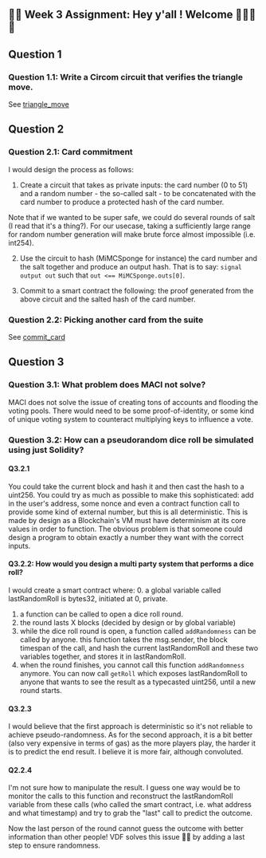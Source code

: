 ## 🚀🚀 Week 3 Assignment: Hey y'all ! Welcome 👋👋🚀🚀

## Question 1

### Question 1.1: Write a Circom circuit that verifies the triangle move.

See [triangle_move](./triangle_move/)

## Question 2

### Question 2.1: Card commitment 

I would design the process as follows:

1. Create a circuit that takes as private inputs: the card number (0 to 51) and a random number - the so-called salt - to be concatenated with the card number to produce a protected hash of the card number. 

Note that if we wanted to be super safe, we could do several rounds of salt (I read that it's a thing?). For our usecase, taking a sufficiently large range for random number generation will make brute force almost impossible (i.e. int254).

2. Use the circuit to hash (MiMCSponge for instance) the card number and the salt together and produce an output hash. That is to say:
`signal output out` such that `out <== MiMCSponge.outs[0]`.

3. Commit to a smart contract the following: the proof generated from the above circuit and the salted hash of the card number.

### Question 2.2: Picking another card from the suite

See [commit_card](./card_commit)

## Question 3

### Question 3.1: What problem does MACI not solve?

MACI does not solve the issue of creating tons of accounts and flooding the voting pools. There would need to be some proof-of-identity, or some kind of unique voting system to counteract multiplying keys to influence a vote.

### Question 3.2: How can a pseudorandom dice roll be simulated using just Solidity?

#### Q3.2.1

You could take the current block and hash it and then cast the hash to a uint256. You could try as much as possible to make this sophisticated: add in the user's address, some nonce and even a contract function call to provide some kind of external number, but this is all deterministic. This is made by design as a Blockchain's VM must have determinism at its core values in order to function. The obvious problem is that someone could design a program to obtain exactly a number they want with the correct inputs.

#### Q3.2.2: How would you design a multi party system that performs a dice roll?

I would create a smart contract where:
0. a global variable called lastRandomRoll is bytes32, initiated at 0, private.
1. a function can be called to open a dice roll round. 
2. the round lasts X blocks (decided by design or by global variable)
3. while the dice roll round is open, a function called `addRandomness` can be called by anyone. this function takes the msg.sender, the block timespan of the call, and hash the current lastRandomRoll and these two variables together, and stores it in lastRandomRoll.
4. when the round finishes, you cannot call this function `addRandomness` anymore. You can now call `getRoll` which exposes lastRandomRoll to anyone that wants to see the result as a typecasted uint256, until a new round starts.

#### Q3.2.3
I would believe that the first approach is deterministic so it's not reliable to achieve pseudo-randomness. As for the second approach, it is a bit better (also very expensive in terms of gas) as the more players play, the harder it is to predict the end result. I believe it is more fair, although convoluted. 

#### Q2.2.4
I'm not sure how to manipulate the result. I guess one way would be to monitor the calls to this function and reconstruct the lastRandomRoll variable from these calls (who called the smart contract, i.e. what address and what timestamp) and try to grab the "last" call to predict the outcome.

Now the last person of the round cannot guess the outcome with better information than other people! VDF solves this issue 🚀🚀 by adding a last step to ensure randomness.




